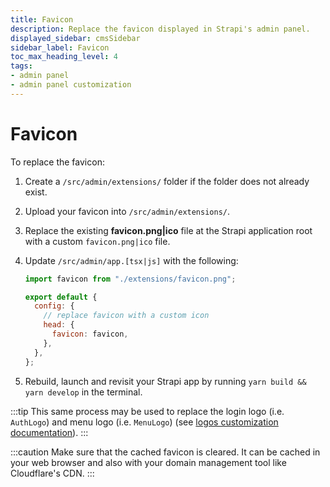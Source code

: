 ```yaml
---
title: Favicon
description: Replace the favicon displayed in Strapi's admin panel.
displayed_sidebar: cmsSidebar
sidebar_label: Favicon
toc_max_heading_level: 4
tags:
- admin panel
- admin panel customization
---
```


# Favicon

To replace the favicon:

1. Create a `/src/admin/extensions/` folder if the folder does not already exist.
2. Upload your favicon into `/src/admin/extensions/`.
3. Replace the existing **favicon.png|ico** file at the Strapi application root with a custom `favicon.png|ico` file.
4. Update `/src/admin/app.[tsx|js]` with the following:

   ```js title="./src/admin/app.js"
   import favicon from "./extensions/favicon.png";

   export default {
     config: {
       // replace favicon with a custom icon
       head: {
         favicon: favicon,
       },
     },
   };
   ```

5. Rebuild, launch and revisit your Strapi app by running `yarn build && yarn develop` in the terminal.

:::tip
This same process may be used to replace the login logo (i.e. `AuthLogo`) and menu logo (i.e. `MenuLogo`) (see [logos customization documentation](#logos)).
:::

:::caution
Make sure that the cached favicon is cleared. It can be cached in your web browser and also with your domain management tool like Cloudflare's CDN.
:::

